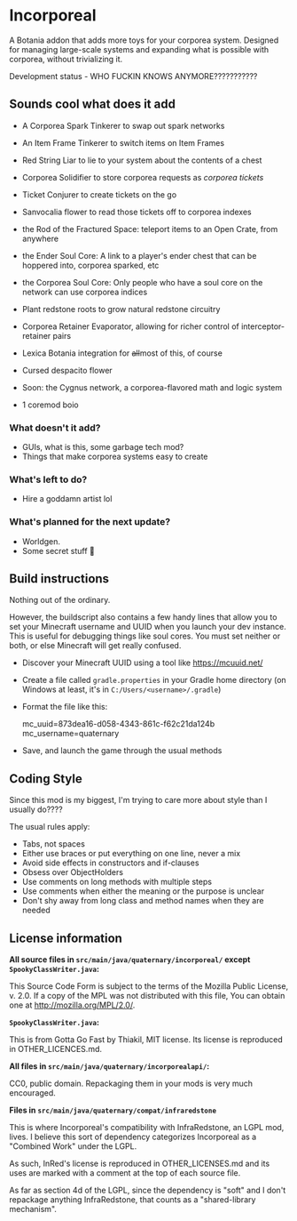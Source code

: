 Incorporeal
===========

A Botania addon that adds more toys for your corporea system. Designed for managing large-scale systems and expanding what is possible with corporea, without trivializing it.

Development status - WHO FUCKIN KNOWS ANYMORE???????????

## Sounds cool what does it add

* A Corporea Spark Tinkerer to swap out spark networks
* An Item Frame Tinkerer to switch items on Item Frames
* Red String Liar to lie to your system about the contents of a chest
* Corporea Solidifier to store corporea requests as *corporea tickets*
* Ticket Conjurer to create tickets on the go
* Sanvocalia flower to read those tickets off to corporea indexes
* the Rod of the Fractured Space: teleport items to an Open Crate, from anywhere
* the Ender Soul Core: A link to a player's ender chest that can be hoppered into, corporea sparked, etc
* the Corporea Soul Core: Only people who have a soul core on the network can use corporea indices
* Plant redstone roots to grow natural redstone circuitry
* Corporea Retainer Evaporator, allowing for richer control of interceptor-retainer pairs
* Lexica Botania integration for ~~all~~most of this, of course
* Cursed despacito flower

* Soon: the Cygnus network, a corporea-flavored math and logic system

* 1 coremod boio

### What doesn't it add?

* GUIs, what is this, some garbage tech mod?
* Things that make corporea systems easy to create

### What's left to do?

* Hire a goddamn artist lol

### What's planned for the next update?

* Worldgen.
* Some secret stuff :eyes:

## Build instructions

Nothing out of the ordinary.

However, the buildscript also contains a few handy lines that allow you to set your Minecraft username and UUID when you launch your dev instance. This is useful for debugging things like soul cores. You must set neither or both, or else Minecraft will get really confused.

* Discover your Minecraft UUID using a tool like https://mcuuid.net/
* Create a file called `gradle.properties` in your Gradle home directory (on Windows at least, it's in `C:/Users/<username>/.gradle`)
* Format the file like this:

    mc_uuid=873dea16-d058-4343-861c-f62c21da124b
    mc_username=quaternary

* Save, and launch the game through the usual methods

## Coding Style

Since this mod is my biggest, I'm trying to care more about style than I usually do????

The usual rules apply:

* Tabs, not spaces
* Either use braces or put everything on one line, never a mix
* Avoid side effects in constructors and if-clauses
* Obsess over ObjectHolders
* Use comments on long methods with multiple steps
* Use comments when either the meaning or the purpose is unclear
* Don't shy away from long class and method names when they are needed

## License information

**All source files in `src/main/java/quaternary/incorporeal/` except `SpookyClassWriter.java`:**

This Source Code Form is subject to the terms of the Mozilla Public License, v. 2.0. If a copy of the MPL was not distributed with this file, You can obtain one at http://mozilla.org/MPL/2.0/.

**`SpookyClassWriter.java`:**

This is from Gotta Go Fast by Thiakil, MIT license. Its license is reproduced in OTHER_LICENCES.md.

**All files in `src/main/java/quaternary/incorporealapi/`:**

CC0, public domain. Repackaging them in your mods is very much encouraged.

**Files in `src/main/java/quaternary/compat/infraredstone`**

This is where Incorporeal's compatibility with InfraRedstone, an LGPL mod, lives. I believe this sort of dependency categorizes Incorporeal as a "Combined Work" under the LGPL.

As such, InRed's license is reproduced in OTHER_LICENSES.md and its uses are marked with a comment at the top of each source file.

As far as section 4d of the LGPL, since the dependency is "soft" and I don't repackage anything InfraRedstone, that counts as a "shared-library mechanism".